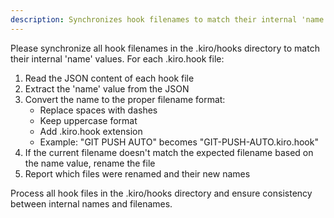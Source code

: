 ```yaml
---
description: Synchronizes hook filenames to match their internal 'name' values, converting spaces to dashes and ensuring uppercase format
---
```

Please synchronize all hook filenames in the .kiro/hooks directory to match their internal 'name' values. For each .kiro.hook file:

1. Read the JSON content of each hook file
2. Extract the 'name' value from the JSON
3. Convert the name to the proper filename format:
   - Replace spaces with dashes
   - Keep uppercase format
   - Add .kiro.hook extension
   - Example: "GIT PUSH AUTO" becomes "GIT-PUSH-AUTO.kiro.hook"
4. If the current filename doesn't match the expected filename based on the name value, rename the file
5. Report which files were renamed and their new names

Process all hook files in the .kiro/hooks directory and ensure consistency between internal names and filenames.